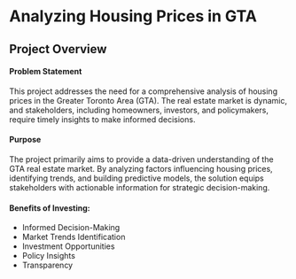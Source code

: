 # Analyzing Housing Prices in GTA

## Project Overview

#### Problem Statement

This project addresses the need for a comprehensive analysis of housing prices in the Greater Toronto Area (GTA). The real estate market is dynamic, and stakeholders, including homeowners, investors, and policymakers, require timely insights to make informed decisions.

#### Purpose

The project primarily aims to provide a data-driven understanding of the GTA real estate market. By analyzing factors influencing housing prices, identifying trends, and building predictive models, the solution equips stakeholders with actionable information for strategic decision-making.

#### Benefits of Investing:

- Informed Decision-Making
- Market Trends Identification
- Investment Opportunities
- Policy Insights
- Transparency
